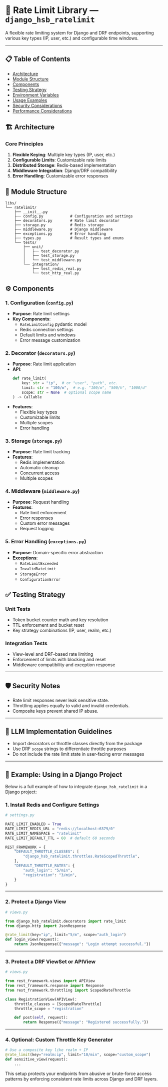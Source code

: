 # 🔄 Rate Limit Library — `django_hsb_ratelimit`

A flexible rate limiting system for Django and DRF endpoints, supporting various key types (IP, user, etc.) and configurable time windows.

---

## 📋 Table of Contents

- [Architecture](#architecture)
- [Module Structure](#module-structure)
- [Components](#components)
- [Testing Strategy](#testing-strategy)
- [Environment Variables](#environment-variables)
- [Usage Examples](#usage-examples)
- [Security Considerations](#security-considerations)
- [Performance Considerations](#performance-considerations)

## 🏗 Architecture

### Core Principles

1. **Flexible Keying**: Multiple key types (IP, user, etc.)
2. **Configurable Limits**: Customizable rate limits
3. **Distributed Storage**: Redis-based implementation
4. **Middleware Integration**: Django/DRF compatibility
5. **Error Handling**: Customizable error responses

## 📁 Module Structure

```
libs/
└── ratelimit/
    ├── __init__.py
    ├── config.py            # Configuration and settings
    ├── decorators.py        # Rate limit decorator
    ├── storage.py           # Redis storage
    ├── middleware.py        # Django middleware
    ├── exceptions.py        # Error handling
    ├── types.py             # Result types and enums
    └── tests/
        ├── unit/
        │   ├── test_decorator.py
        │   ├── test_storage.py
        │   └── test_middleware.py
        └── integration/
            ├── test_redis_real.py
            └── test_http_real.py
```

## ⚙️ Components

### 1. Configuration (`config.py`)

- **Purpose**: Rate limit settings
- **Key Components**:
  - `RateLimitConfig` pydantic model
  - Redis connection settings
  - Default limits and windows
  - Error message customization

### 2. Decorator (`decorators.py`)

- **Purpose**: Rate limit application
- **API**:
  ```python
  def rate_limit(
      key: str = "ip",  # or "user", "path", etc.
      limit: str = "100/m",  # e.g. "100/m", "500/h", "1000/d"
      scope: str = None  # optional scope name
  ) -> Callable
  ```
- **Features**:
  - Flexible key types
  - Customizable limits
  - Multiple scopes
  - Error handling

### 3. Storage (`storage.py`)

- **Purpose**: Rate limit tracking
- **Features**:
  - Redis implementation
  - Automatic cleanup
  - Concurrent access
  - Multiple scopes

### 4. Middleware (`middleware.py`)

- **Purpose**: Request handling
- **Features**:
  - Rate limit enforcement
  - Error responses
  - Custom error messages
  - Request logging

### 5. Error Handling (`exceptions.py`)

- **Purpose**: Domain-specific error abstraction
- **Exceptions**:
  - `RateLimitExceeded`
  - `InvalidRateLimit`
  - `StorageError`
  - `ConfigurationError`

## ✅ Testing Strategy

### Unit Tests
- Token bucket counter math and key resolution
- TTL enforcement and bucket reset
- Key strategy combinations (IP, user, realm, etc.)

### Integration Tests
- View-level and DRF-based rate limiting
- Enforcement of limits with blocking and reset
- Middleware compatibility and exception response

---

## 🛡 Security Notes

- Rate limit responses never leak sensitive state.
- Throttling applies equally to valid and invalid credentials.
- Composite keys prevent shared IP abuse.

---

## 🤖 LLM Implementation Guidelines

- Import decorators or throttle classes directly from the package
- Use DRF `scope` strings to differentiate throttle purposes
- Do not include the rate limit state in user-facing error messages

---

## 🚀 Example: Using in a Django Project

Below is a full example of how to integrate `django_hsb_ratelimit` in a Django project:

### 1. Install Redis and Configure Settings

```python
# settings.py

RATE_LIMIT_ENABLED = True
RATE_LIMIT_REDIS_URL = "redis://localhost:6379/0"
RATE_LIMIT_NAMESPACE = "ratelimit"
RATE_LIMIT_DEFAULT_TTL = 60  # default 60 seconds

REST_FRAMEWORK = {
    "DEFAULT_THROTTLE_CLASSES": [
        "django_hsb_ratelimit.throttles.RateScopedThrottle",
    ],
    "DEFAULT_THROTTLE_RATES": {
        "auth_login": "5/min",
        "registration": "3/min",
    }
}
```

---

### 2. Protect a Django View

```python
# views.py

from django_hsb_ratelimit.decorators import rate_limit
from django.http import JsonResponse

@rate_limit(key="ip", limit="5/m", scope="auth_login")
def login_view(request):
    return JsonResponse({"message": "Login attempt successful."})
```

---

### 3. Protect a DRF ViewSet or APIView

```python
# views.py

from rest_framework.views import APIView
from rest_framework.response import Response
from rest_framework.throttling import ScopedRateThrottle

class RegistrationView(APIView):
    throttle_classes = [ScopedRateThrottle]
    throttle_scope = "registration"

    def post(self, request):
        return Response({"message": "Registered successfully."})
```

---

### 4. Optional: Custom Throttle Key Generator

```python
# Use a composite key like realm + IP
@rate_limit(key="realm:ip", limit="10/min", scope="custom_scope")
def sensitive_view(request):
    ...
```

This setup protects your endpoints from abusive or brute-force access patterns by enforcing consistent rate limits across Django and DRF layers.
